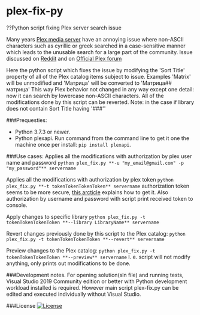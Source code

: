 # plex-fix-py
??Python script fixing Plex server search issue

Many years [Plex media server](https://www.plex.tv/) have an annoying issue where non-ASCII characters such as cyrillic or greek searched in a case-sensitive manner which leads to the unusable search for a large part of the community.
Issue discussed on [Reddit](https://www.reddit.com/r/PleX/comments/f7czff/search_should_be_case_and_diacritics_insensitive/) and on [Official Plex forum](https://forums.plex.tv/t/search-is-case-sensitive-with-cyrillic-characters/141491)

Here the python script which fixes the issue by modifying the 'Sort Title' property of all of the Plex catalog items subject to issue. Examples 'Matrix' will be unmodified and 'Матрица' will be converted to 'Матрица## матрица'
This way Plex behavior not changed in any way except one detail: now it can search by lowercase non-ASCII characters.
All of the modifications done by this script can be reverted. Note: in the case if library does not contain Sort Title having '###''

###Prequesties:
- Python 3.7.3 or newer.
- Python plexapi. Run command from the command line to get it one the machine once per install: `pip install plexapi`.

###Use cases:
Applies all the modifications with authorization by plex user name and password
```python plex_fix.py **-u "my_email@gmail.com" -p "my_password"** servername```

Applies all the modifications with authorization by plex token
```python plex_fix.py **-t tokenTokenTokenToken** servername```
authorization token seems to be more secure, [this arcticle](https://support.plex.tv/articles/204059436-finding-an-authentication-token-x-plex-token/) explains how to get it. Also authorization by username and password with script print received token to console.

Apply changes to specific library 
```python plex_fix.py -t tokenTokenTokenToken **--library LibraryName** servername```

Revert changes previously done by this script to the Plex catalog:
```python plex_fix.py -t tokenTokenTokenToken **--revert** servername```

Preview changes to the Plex catalog:
```python plex_fix.py -t tokenTokenTokenToken **--preview** servername```
I. e. script will not modify anything, only prints out modifications to be done.

###Development notes.
For opening solution(sln file) and running tests, Visual Studio 2019 Community edition or better with Python development workload installed is required. However main script plex-fix.py can be edited and executed individually without Visual Studio.

###License
[![License](https://img.shields.io/badge/License-BSD%203--Clause-blue.svg)](https://opensource.org/licenses/BSD-3-Clause)